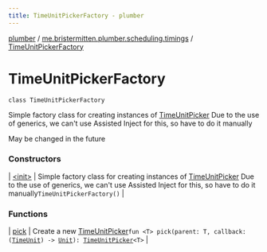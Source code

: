 ```yaml
---
title: TimeUnitPickerFactory - plumber
---
```


[plumber](../../index.html) / [me.bristermitten.plumber.scheduling.timings](../index.html) / [TimeUnitPickerFactory](./index.html)

# TimeUnitPickerFactory

`class TimeUnitPickerFactory`

Simple factory class for creating instances of [TimeUnitPicker](../-time-unit-picker/index.html)
Due to the use of generics, we can't use Assisted Inject for this, so have to do it manually

May be changed in the future

### Constructors

| [&lt;init&gt;](-init-.html) | Simple factory class for creating instances of [TimeUnitPicker](../-time-unit-picker/index.html) Due to the use of generics, we can't use Assisted Inject for this, so have to do it manually`TimeUnitPickerFactory()` |

### Functions

| [pick](pick.html) | Create a new [TimeUnitPicker](../-time-unit-picker/index.html)`fun <T> pick(parent: T, callback: (`[`TimeUnit`](../-time-unit/index.html)`) -> `[`Unit`](https://kotlinlang.org/api/latest/jvm/stdlib/kotlin/-unit/index.html)`): `[`TimeUnitPicker`](../-time-unit-picker/index.html)`<T>` |

